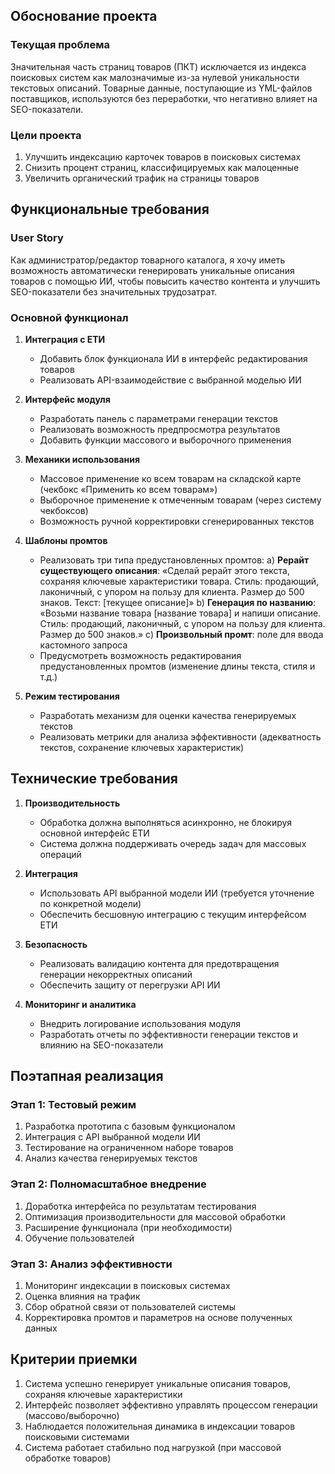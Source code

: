 ## Обоснование проекта

### Текущая проблема
Значительная часть страниц товаров (ПКТ) исключается из индекса поисковых систем как малозначимые из-за нулевой уникальности текстовых описаний. Товарные данные, поступающие из YML-файлов поставщиков, используются без переработки, что негативно влияет на SEO-показатели.

### Цели проекта
1. Улучшить индексацию карточек товаров в поисковых системах
2. Снизить процент страниц, классифицируемых как малоценные
3. Увеличить органический трафик на страницы товаров

## Функциональные требования

### User Story
Как администратор/редактор товарного каталога, я хочу иметь возможность автоматически генерировать уникальные описания товаров с помощью ИИ, чтобы повысить качество контента и улучшить SEO-показатели без значительных трудозатрат.

### Основной функционал
1. **Интеграция с ЕТИ**
   - Добавить блок функционала ИИ в интерфейс редактирования товаров
   - Реализовать API-взаимодействие с выбранной моделью ИИ

2. **Интерфейс модуля**
   - Разработать панель с параметрами генерации текстов
   - Реализовать возможность предпросмотра результатов
   - Добавить функции массового и выборочного применения

3. **Механики использования**
   - Массовое применение ко всем товарам на складской карте (чекбокс «Применить ко всем товарам»)
   - Выборочное применение к отмеченным товарам (через систему чекбоксов)
   - Возможность ручной корректировки сгенерированных текстов

4. **Шаблоны промтов**
   - Реализовать три типа предустановленных промтов:
     a) **Рерайт существующего описания**: «Сделай рерайт этого текста, сохраняя ключевые характеристики товара. Стиль: продающий, лаконичный, с упором на пользу для клиента. Размер до 500 знаков. Текст: [текущее описание]»
     b) **Генерация по названию**: «Возьми название товара [название товара] и напиши описание. Стиль: продающий, лаконичный, с упором на пользу для клиента. Размер до 500 знаков.»
     c) **Произвольный промт**: поле для ввода кастомного запроса
   - Предусмотреть возможность редактирования предустановленных промтов (изменение длины текста, стиля и т.д.)

5. **Режим тестирования**
   - Разработать механизм для оценки качества генерируемых текстов
   - Реализовать метрики для анализа эффективности (адекватность текстов, сохранение ключевых характеристик)

## Технические требования

1. **Производительность**
   - Обработка должна выполняться асинхронно, не блокируя основной интерфейс ЕТИ
   - Система должна поддерживать очередь задач для массовых операций

2. **Интеграция**
   - Использовать API выбранной модели ИИ (требуется уточнение по конкретной модели)
   - Обеспечить бесшовную интеграцию с текущим интерфейсом ЕТИ

3. **Безопасность**
   - Реализовать валидацию контента для предотвращения генерации некорректных описаний
   - Обеспечить защиту от перегрузки API ИИ

4. **Мониторинг и аналитика**
   - Внедрить логирование использования модуля
   - Разработать отчеты по эффективности генерации текстов и влиянию на SEO-показатели

## Поэтапная реализация

### Этап 1: Тестовый режим
1. Разработка прототипа с базовым функционалом
2. Интеграция с API выбранной модели ИИ
3. Тестирование на ограниченном наборе товаров
4. Анализ качества генерируемых текстов

### Этап 2: Полномасштабное внедрение
1. Доработка интерфейса по результатам тестирования
2. Оптимизация производительности для массовой обработки
3. Расширение функционала (при необходимости)
4. Обучение пользователей

### Этап 3: Анализ эффективности
1. Мониторинг индексации в поисковых системах
2. Оценка влияния на трафик
3. Сбор обратной связи от пользователей системы
4. Корректировка промтов и параметров на основе полученных данных

## Критерии приемки
1. Система успешно генерирует уникальные описания товаров, сохраняя ключевые характеристики
2. Интерфейс позволяет эффективно управлять процессом генерации (массово/выборочно)
3. Наблюдается положительная динамика в индексации товаров поисковыми системами
4. Система работает стабильно под нагрузкой (при массовой обработке товаров)